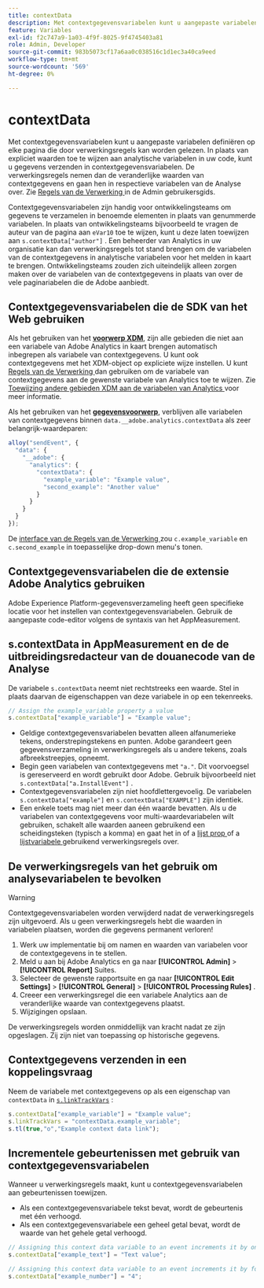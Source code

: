 ```yaml
---
title: contextData
description: Met contextgegevensvariabelen kunt u aangepaste variabelen definiëren op elke pagina die door verwerkingsregels kan worden gelezen.
feature: Variables
exl-id: f2c747a9-1a03-4f9f-8025-9f4745403a81
role: Admin, Developer
source-git-commit: 983b5073cf17a6aa0c038516c1d1ec3a40ca9eed
workflow-type: tm+mt
source-wordcount: '569'
ht-degree: 0%

---
```


# contextData

Met contextgegevensvariabelen kunt u aangepaste variabelen definiëren op elke pagina die door verwerkingsregels kan worden gelezen. In plaats van expliciet waarden toe te wijzen aan analytische variabelen in uw code, kunt u gegevens verzenden in contextgegevensvariabelen. De verwerkingsregels nemen dan de veranderlijke waarden van contextgegevens en gaan hen in respectieve variabelen van de Analyse over. Zie [ Regels van de Verwerking ](/help/admin/admin/c-manage-report-suites/c-edit-report-suites/general/c-processing-rules/c-processing-rules-configuration/t-processing-rules.md) in de Admin gebruikersgids.

Contextgegevensvariabelen zijn handig voor ontwikkelingsteams om gegevens te verzamelen in benoemde elementen in plaats van genummerde variabelen. In plaats van ontwikkelingsteams bijvoorbeeld te vragen de auteur van de pagina aan `eVar10` toe te wijzen, kunt u deze laten toewijzen aan `s.contextData["author"]` . Een beheerder van Analytics in uw organisatie kan dan verwerkingsregels tot stand brengen om de variabelen van de contextgegevens in analytische variabelen voor het melden in kaart te brengen. Ontwikkelingsteams zouden zich uiteindelijk alleen zorgen maken over de variabelen van de contextgegevens in plaats van over de vele paginariabelen die de Adobe aanbiedt.

## Contextgegevensvariabelen die de SDK van het Web gebruiken

Als het gebruiken van het [**voorwerp XDM**](/help/implement/aep-edge/xdm-var-mapping.md), zijn alle gebieden die niet aan een variabele van Adobe Analytics in kaart brengen automatisch inbegrepen als variabele van contextgegevens. U kunt ook contextgegevens met het XDM-object op expliciete wijze instellen. U kunt [ Regels van de Verwerking ](/help/admin/admin/c-manage-report-suites/c-edit-report-suites/general/c-processing-rules/processing-rules.md) dan gebruiken om de variabele van contextgegevens aan de gewenste variabele van Analytics toe te wijzen.  Zie [ Toewijzing andere gebieden XDM aan de variabelen van Analytics ](../../aep-edge/xdm-var-mapping.md#mapping-other-xdm-fields-to-analytics-variables) voor meer informatie.

Als het gebruiken van het [**gegevensvoorwerp**](/help/implement/aep-edge/data-var-mapping.md), verblijven alle variabelen van contextgegevens binnen `data.__adobe.analytics.contextData` als zeer belangrijk-waardeparen:

```js
alloy("sendEvent", {
  "data": {
    "__adobe": {
      "analytics": {
        "contextData": {
          "example_variable": "Example value",
          "second_example": "Another value"
        }
      }
    }
  }
});
```

De [ interface van de Regels van de Verwerking ](/help/admin/admin/c-manage-report-suites/c-edit-report-suites/general/c-processing-rules/processing-rules.md) zou `c.example_variable` en `c.second_example` in toepasselijke drop-down menu&#39;s tonen.

## Contextgegevensvariabelen die de extensie Adobe Analytics gebruiken

Adobe Experience Platform-gegevensverzameling heeft geen specifieke locatie voor het instellen van contextgegevensvariabelen. Gebruik de aangepaste code-editor volgens de syntaxis van het AppMeasurement.

## s.contextData in AppMeasurement en de de uitbreidingsredacteur van de douanecode van de Analyse

De variabele `s.contextData` neemt niet rechtstreeks een waarde. Stel in plaats daarvan de eigenschappen van deze variabele in op een tekenreeks.

```js
// Assign the example_variable property a value
s.contextData["example_variable"] = "Example value";
```

* Geldige contextgegevensvariabelen bevatten alleen alfanumerieke tekens, onderstrepingstekens en punten. Adobe garandeert geen gegevensverzameling in verwerkingsregels als u andere tekens, zoals afbreekstreepjes, opneemt.
* Begin geen variabelen van contextgegevens met `"a."`. Dit voorvoegsel is gereserveerd en wordt gebruikt door Adobe. Gebruik bijvoorbeeld niet `s.contextData["a.InstallEvent"]` .
* Contextgegevensvariabelen zijn niet hoofdlettergevoelig. De variabelen `s.contextData["example"]` en `s.contextData["EXAMPLE"]` zijn identiek.
* Een enkele toets mag niet meer dan één waarde bevatten. Als u de variabelen van contextgegevens voor multi-waardevariabelen wilt gebruiken, schakelt alle waarden aaneen gebruikend een scheidingsteken (typisch a komma) en gaat het in of a [ lijst prop ](prop.md#list-props) of a [ lijstvariabele ](list.md) gebruikend verwerkingsregels over.

## De verwerkingsregels van het gebruik om analysevariabelen te bevolken

>[!WARNING]
>
>Contextgegevensvariabelen worden verwijderd nadat de verwerkingsregels zijn uitgevoerd. Als u geen verwerkingsregels hebt die waarden in variabelen plaatsen, worden die gegevens permanent verloren!

1. Werk uw implementatie bij om namen en waarden van variabelen voor de contextgegevens in te stellen.
2. Meld u aan bij Adobe Analytics en ga naar **[!UICONTROL Admin]** > **[!UICONTROL Report]** Suites.
3. Selecteer de gewenste rapportsuite en ga naar **[!UICONTROL Edit Settings]** > **[!UICONTROL General]** > **[!UICONTROL Processing Rules]** .
4. Creeer een verwerkingsregel die een variabele Analytics aan de veranderlijke waarde van contextgegevens plaatst.
5. Wijzigingen opslaan.

De verwerkingsregels worden onmiddellijk van kracht nadat ze zijn opgeslagen. Zij zijn niet van toepassing op historische gegevens.

## Contextgegevens verzenden in een koppelingsvraag

Neem de variabele met contextgegevens op als een eigenschap van `contextData` in [`s.linkTrackVars`](../config-vars/linktrackvars.md) :

```js
s.contextData["example_variable"] = "Example value";
s.linkTrackVars = "contextData.example_variable";
s.tl(true,"o","Example context data link");
```

## Incrementele gebeurtenissen met gebruik van contextgegevensvariabelen

Wanneer u verwerkingsregels maakt, kunt u contextgegevensvariabelen aan gebeurtenissen toewijzen.

* Als een contextgegevensvariabele tekst bevat, wordt de gebeurtenis met één verhoogd.
* Als een contextgegevensvariabele een geheel getal bevat, wordt de waarde van het gehele getal verhoogd.

```js
// Assigning this context data variable to an event increments it by one
s.contextData["example_text"] = "Text value";

// Assigning this context data variable to an event increments it by four
s.contextData["example_number"] = "4";
```
